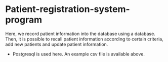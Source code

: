# Patient-registration-system-program
Here, we record patient information into the database using a database. Then, it is possible to recall patient information according to certain criteria, add new patients and update patient information.

* Postgresql is used here. An example csv file is available above.
